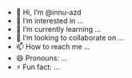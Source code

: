 - 👋 Hi, I’m @innu-azd
- 👀 I’m interested in ...
- 🌱 I’m currently learning ...
- 💞️ I’m looking to collaborate on ...
- 📫 How to reach me ...
- 😄 Pronouns: ...
- ⚡ Fun fact: ...

<!---
innu-azd/innu-azd is a ✨ special ✨ repository because its `README.md` (this file) appears on your GitHub profile.
You can click the Preview link to take a look at your changes.
--->
